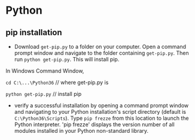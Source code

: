 # Python

## pip installation

  * Download `get-pip.py` to a folder on your computer. Open a command prompt window and navigate to the folder containing `get-pip.py`. Then run `python get-pip.py`. This will install pip.
  
  In Windows Command Window,
  
  `cd C:\...\Python36` // where get-pip.py is
  
  `python get-pip.py`  // install pip
  
  * verify a successful installation by opening a command prompt window and navigating to your Python installation's script directory (default is `C:\Python36\Scripts`). Type `pip frezze` from this location to launch the Python interpreter.
  'pip frezze' displays the version number of all modules installed in your Python non-standard library.
 
